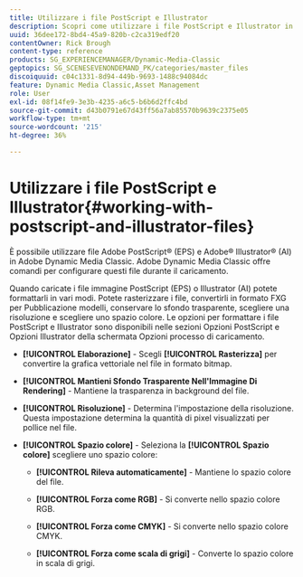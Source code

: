 ```yaml
---
title: Utilizzare i file PostScript e Illustrator
description: Scopri come utilizzare i file PostScript e Illustrator in Adobe Dynamic Media Classic.
uuid: 36dee172-8bd4-45a9-820b-c2ca319edf20
contentOwner: Rick Brough
content-type: reference
products: SG_EXPERIENCEMANAGER/Dynamic-Media-Classic
geptopics: SG_SCENESEVENONDEMAND_PK/categories/master_files
discoiquuid: c04c1331-8d94-449b-9693-1488c94084dc
feature: Dynamic Media Classic,Asset Management
role: User
exl-id: 08f14fe9-3e3b-4235-a6c5-b6b6d2ffc4bd
source-git-commit: d43b0791e67d43ff56a7ab85570b9639c2375e05
workflow-type: tm+mt
source-wordcount: '215'
ht-degree: 36%

---
```


# Utilizzare i file PostScript e Illustrator{#working-with-postscript-and-illustrator-files}

È possibile utilizzare file Adobe PostScript® (EPS) e Adobe® Illustrator® (AI) in Adobe Dynamic Media Classic. Adobe Dynamic Media Classic offre comandi per configurare questi file durante il caricamento.

Quando caricate i file immagine PostScript (EPS) o Illustrator (AI) potete formattarli in vari modi. Potete rasterizzare i file, convertirli in formato FXG per Pubblicazione modelli, conservare lo sfondo trasparente, scegliere una risoluzione e scegliere uno spazio colore. Le opzioni per formattare i file PostScript e Illustrator sono disponibili nelle sezioni Opzioni PostScript e Opzioni Illustrator della schermata Opzioni processo di caricamento.

* **[!UICONTROL Elaborazione]** - Scegli **[!UICONTROL Rasterizza]** per convertire la grafica vettoriale nel file in formato bitmap.

* **[!UICONTROL Mantieni Sfondo Trasparente Nell&#39;Immagine Di Rendering]** - Mantiene la trasparenza in background del file.

* **[!UICONTROL Risoluzione]** - Determina l&#39;impostazione della risoluzione. Questa impostazione determina la quantità di pixel visualizzati per pollice nel file.

* **[!UICONTROL Spazio colore]** - Seleziona la **[!UICONTROL Spazio colore]** scegliere uno spazio colore:

   * **[!UICONTROL Rileva automaticamente]** - Mantiene lo spazio colore del file.

   * **[!UICONTROL Forza come RGB]** - Si converte nello spazio colore RGB.

   * **[!UICONTROL Forza come CMYK]** - Si converte nello spazio colore CMYK.

   * **[!UICONTROL Forza come scala di grigi]** - Converte lo spazio colore in scala di grigi.
